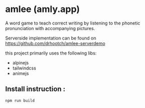 # amlee (amly.app)
A word game to teach correct writing by listening to the phonetic pronunciation with accompanying pictures.

Serverside implementation can be found on https://github.com/drhootch/amlee-serverdemo


this project primarily uses the following libs:
- alpinejs
- tailwindcss
- animejs

## Install instruction :
```
npm run build
```
